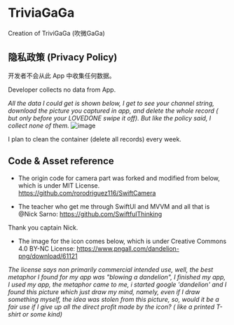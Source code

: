 # TriviaGaGa
Creation of TriviGaGa (吹微GaGa)

## 隐私政策 (Privacy Policy)

开发者不会从此 App 中收集任何数据。

Developer collects no data from App.

*All the data I could get is shown below, I get to see your channel string, download the picture you captured in app, and delete the whole record ( but only before your LOVEDONE swipe it off). But like the policy said, I collect none of them.*
![image](https://user-images.githubusercontent.com/101876416/165040162-ddc8c6a9-0231-44aa-8283-82f5775ed98e.png)

I plan to clean the container (delete all records) every week.

## Code & Asset reference

- The origin code for camera part was forked and modified from below, which is under MIT License.
https://github.com/rorodriguez116/SwiftCamera

- The teacher who get me through SwiftUI and MVVM and all that is @Nick Sarno:
https://github.com/SwiftfulThinking

Thank you captain Nick.

- The image for the icon comes below, which is under Creative Commons 4.0 BY-NC License:
https://www.pngall.com/dandelion-png/download/61121

*The license says non primarily commercial intended use, well, the best metaphor I found for my app was "blowing a dandelion", I finished my app, I used my app, the metaphor came to me, i started google 'dandelion' and I found this picture which just draw my mind, namely, even if I draw something myself, the idea was stolen from this picture, so, would it be a fair use if I give up all the direct profit made by the icon? ( like a printed T-shirt or some kind)*


